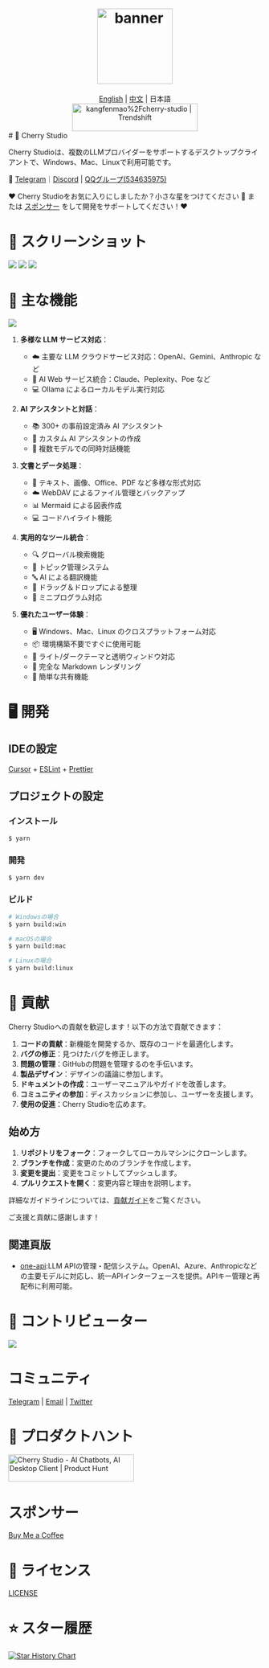 <h1 align="center">
  <a href="https://github.com/kangfenmao/cherry-studio/releases">
    <img src="https://github.com/kangfenmao/cherry-studio/blob/main/build/icon.png?raw=true" width="150" height="150" alt="banner" />
  </a>
</h1>
<div align="center">
  <a href="./README.md">English</a> | <a href="./README.zh.md">中文</a> | 日本語
</div>
<div align="center">
 <a href="https://trendshift.io/repositories/11772" target="_blank"><img src="https://trendshift.io/api/badge/repositories/11772" alt="kangfenmao%2Fcherry-studio | Trendshift" style="width: 250px; height: 55px;" width="250" height="55"/></a>
</div>
# 🍒 Cherry Studio

Cherry Studioは、複数のLLMプロバイダーをサポートするデスクトップクライアントで、Windows、Mac、Linuxで利用可能です。

👏 [Telegram](https://t.me/CherryStudioAI)｜[Discord](https://discord.gg/wez8HtpxqQ) | [QQグループ(534635975)](https://qm.qq.com/cgi-bin/qm/qr?_wv=1027&k=mPMbCwUo40lYODSp-SUeY9ju9sSBeMbS&authKey=Tt8SyX2p4i1Aopn2OzPwi88tc81AW%2F4m%2Fkt4ETHTPGnM6TKOXuRxKJuUMWu5Hgay&noverify=0&group_code=534635975)

❤️ Cherry Studioをお気に入りにしましたか？小さな星をつけてください 🌟 または [スポンサー](sponsor.md) をして開発をサポートしてください！❤️

# 🌠 スクリーンショット

![](https://github.com/user-attachments/assets/28585d83-4bf0-4714-b561-8c7bf57cc600)
![](https://github.com/user-attachments/assets/8576863a-f632-4776-bc12-657eeced9da3)
![](https://github.com/user-attachments/assets/790790d7-b462-48dd-bde1-91c1697a4648)

# 🌟 主な機能

![](https://github.com/user-attachments/assets/7b4f2f78-5cbe-4be8-9aec-f98d8405a505)

1. **多様な LLM サービス対応**：

   - ☁️ 主要な LLM クラウドサービス対応：OpenAI、Gemini、Anthropic など
   - 🔗 AI Web サービス統合：Claude、Peplexity、Poe など
   - 💻 Ollama によるローカルモデル実行対応

2. **AI アシスタントと対話**：

   - 📚 300+ の事前設定済み AI アシスタント
   - 🤖 カスタム AI アシスタントの作成
   - 💬 複数モデルでの同時対話機能

3. **文書とデータ処理**：

   - 📄 テキスト、画像、Office、PDF など多様な形式対応
   - ☁️ WebDAV によるファイル管理とバックアップ
   - 📊 Mermaid による図表作成
   - 💻 コードハイライト機能

4. **実用的なツール統合**：

   - 🔍 グローバル検索機能
   - 📝 トピック管理システム
   - 🔤 AI による翻訳機能
   - 🎯 ドラッグ＆ドロップによる整理
   - 🔌 ミニプログラム対応

5. **優れたユーザー体験**：
   - 🖥️ Windows、Mac、Linux のクロスプラットフォーム対応
   - 📦 環境構築不要ですぐに使用可能
   - 🎨 ライト/ダークテーマと透明ウィンドウ対応
   - 📝 完全な Markdown レンダリング
   - 🤲 簡単な共有機能

# 🖥️ 開発

## IDEの設定

[Cursor](https://www.cursor.com/) + [ESLint](https://marketplace.visualstudio.com/items?itemName=dbaeumer.vscode-eslint) + [Prettier](https://marketplace.visualstudio.com/items?itemName=esbenp.prettier-vscode)

## プロジェクトの設定

### インストール

```bash
$ yarn
```

### 開発

```bash
$ yarn dev
```

### ビルド

```bash
# Windowsの場合
$ yarn build:win

# macOSの場合
$ yarn build:mac

# Linuxの場合
$ yarn build:linux
```

# 🤝 貢献

Cherry Studioへの貢献を歓迎します！以下の方法で貢献できます：

1. **コードの貢献**：新機能を開発するか、既存のコードを最適化します。
2. **バグの修正**：見つけたバグを修正します。
3. **問題の管理**：GitHubの問題を管理するのを手伝います。
4. **製品デザイン**：デザインの議論に参加します。
5. **ドキュメントの作成**：ユーザーマニュアルやガイドを改善します。
6. **コミュニティの参加**：ディスカッションに参加し、ユーザーを支援します。
7. **使用の促進**：Cherry Studioを広めます。

## 始め方

1. **リポジトリをフォーク**：フォークしてローカルマシンにクローンします。
2. **ブランチを作成**：変更のためのブランチを作成します。
3. **変更を提出**：変更をコミットしてプッシュします。
4. **プルリクエストを開く**：変更内容と理由を説明します。

詳細なガイドラインについては、[貢献ガイド](./CONTRIBUTING.md)をご覧ください。

ご支援と貢献に感謝します！

## 関連頁版
* [one-api](https://github.com/songquanpeng/one-api):LLM APIの管理・配信システム。OpenAI、Azure、Anthropicなどの主要モデルに対応し、統一APIインターフェースを提供。APIキー管理と再配布に利用可能。

# 🚀 コントリビューター

<a href="https://github.com/kangfenmao/cherry-studio/graphs/contributors">
  <img src="https://contrib.rocks/image?repo=kangfenmao/cherry-studio" />
</a>

# コミュニティ

[Telegram](https://t.me/CherryStudioAI) | [Email](mailto:kangfenmao@gmail.com) | [Twitter](https://x.com/kangfenmao)

# 📣 プロダクトハント

<a href="https://www.producthunt.com/posts/cherry-studio?embed=true&utm_source=badge-featured&utm_medium=badge&utm_souce=badge-cherry&#0045;studio" target="_blank"><img src="https://api.producthunt.com/widgets/embed-image/v1/featured.svg?post_id=496640&theme=light" alt="Cherry&#0032;Studio - AI&#0032;Chatbots&#0044;&#0032;AI&#0032;Desktop&#0032;Client | Product Hunt" style="width: 250px; height: 54px;" width="250" height="54" /></a>

# スポンサー

[Buy Me a Coffee](sponsor.md)

# 📃 ライセンス

[LICENSE](../LICENSE)

# ⭐️ スター履歴

[![Star History Chart](https://api.star-history.com/svg?repos=kangfenmao/cherry-studio&type=Timeline)](https://star-history.com/#kangfenmao/cherry-studio&Timeline)
